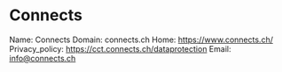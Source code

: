 
# Connects

Name: Connects
Domain: connects.ch
Home: https://www.connects.ch/
Privacy_policy: https://cct.connects.ch/dataprotection
Email: info@connects.ch
